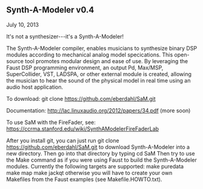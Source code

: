 Synth-A-Modeler v0.4
--------------------
July 10, 2013


It's not a synthesizer---it's a Synth-A-Modeler!



The Synth-A-Modeler compiler, enables musicians to synthesize binary DSP modules according to mechanical analog model specications. This open-source tool promotes modular design
and ease of use. By leveraging the Faust DSP programming environment, an output Pd, Max/MSP, SuperCollider, VST, LADSPA, or other external module is created, allowing the musician to hear the sound of the physical model in real time using an audio host application.




To download:
git clone https://github.com/eberdahl/SaM.git

Documentation:
http://lac.linuxaudio.org/2012/papers/34.pdf
(more soon)

To use SaM with the FireFader, see:
https://ccrma.stanford.edu/wiki/SynthAModelerFireFaderLab





After you install git, you can just run
git clone https://github.com/eberdahl/SaM.git
to download Synth-A-Modeler into a new directory.  Then go into that directory by typing
cd SaM
Then try to use the Make command as if you were using Faust to build the Synth-A-Modeler modules.  Currently the following targets are supported:
make puredata
make map
make jackqt
otherwise you will have to create your own Makefiles from the Faust examples (see Makefile.HOWTO.txt).



